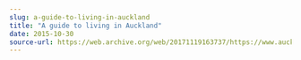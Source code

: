 ```yaml
---
slug: a-guide-to-living-in-auckland
title: "A guide to living in Auckland"
date: 2015-10-30
source-url: https://web.archive.org/web/20171119163737/https://www.auckland.ac.nz/en/about/news-events-and-notices/news/news-2015/10/a-guide-to-living-in-auckland.html
---
```

#